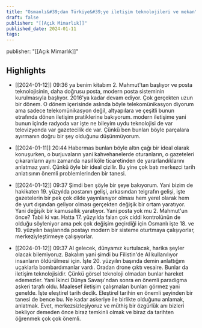 ```yaml
---
title: "Osmanlı&#39;dan Türkiye&#39;ye iletişim teknolojileri ve mekan"
draft: false
publisher: "[[Açık Mimarlık]]"
published_date: 2024-01-11
tags:
---
```

publisher: "[[Açık Mimarlık]]"


## Highlights
* [[2024-01-12]] 09:36  ya benim kitabım 2. Mahmut'tan başlıyor ve posta teknolojisinin, daha doğrusu posta, modern posta sisteminin kurulmasıyla başlıyor. 2016'ya kadar devam ediyor. Çok gerçekten uzun bir dönem. O dönem içerisinde aslında böyle telekomünikasyon diyorum ama sadece telekomünikasyon değil, altyapılara ve çeşitli bunun etrafında dönen iletişim pratiklerine bakıyorum. modern iletişime yani bunun içinde radyoda var işte ne bileyim uydu teknolojisi de var televizyonda var gazetecilik de var. Çünkü ben bunları böyle parçalara ayırmanın doğru bir şey olduğunu düşünmüyorum.

* [[2024-01-11]] 20:44  Habermas bunları böyle altın çağı bir ideal olarak konuşurken, o burjuvaların yani kahvehanelerde oturanların, o gazeteleri çıkaranların aynı zamanda nasıl köle ticaretinden de yararlandıklarını anlatmaz yani. Çünkü öyle bir ideal çizilir. Bu yine çok batı merkezci tarih anlatısının önemli problemlerinden bir tanesi.

* [[2024-01-12]] 09:37  Şimdi ben şöyle bir şeye bakıyorum. Yani bizim de hakikaten 19. yüzyılda postanın gelişi, arkasından telgrafın gelişi, işte gazetelerin bir pek çok dilde yayınlanıyor olması hem yerel olarak hem de yurt dışından geliyor olması gerçekten değişik bir ortam yaratıyor. Yani değişik bir kamusallık yaratıyor. Yani posta yok mu 2. Mahmut'un önce? Tabii ki var. Hatta 17. yüzyılda falan çok ciddi kontrolünün de olduğu söyleniyor ama pek çok değişim geçirdiği için Osmanlı işte 18. ve 19. yüzyılın başlarında postayı modern bir sisteme oturtmaya çalışıyorlar, merkeziyleştirmeye çalışıyorlar.

* [[2024-01-12]] 09:37  AI gelecek, dünyamız kurtulacak, harika şeyler olacak bilemiyoruz. Bakalım yani şimdi bu Filistin'de AI kullanılıyor insanların öldürülmesi için. İşte 20. yüzyılın başında demin anlattığım uçaklarla bombardımanlar vardı. Oradan drone çıktı vesaire. Bunlar da iletişim teknolojisidir. Çünkü görsel teknoloji olmadan bunlar hareket edemezler. Yani İkinci Dünya Savaşı'ndan sonra en önemli paradigma askeri tarafı oldu. Maalesef iletişim çalışmaları bunları görmez yani genelde. İşte eleştirel tarih dedik. Eleştirel tarihin en önemli şeyinden bir tanesi de bence bu. Ne kadar askeriye ile birlikte olduğunu anlamak, anlatmak. Evet, merkezsizleşiyoruz ve müthiş bir özgürlük anı bizleri bekliyor demeden önce biraz temkinli olmak ve biraz da tarihten öğrenmek çok çok önemli.

